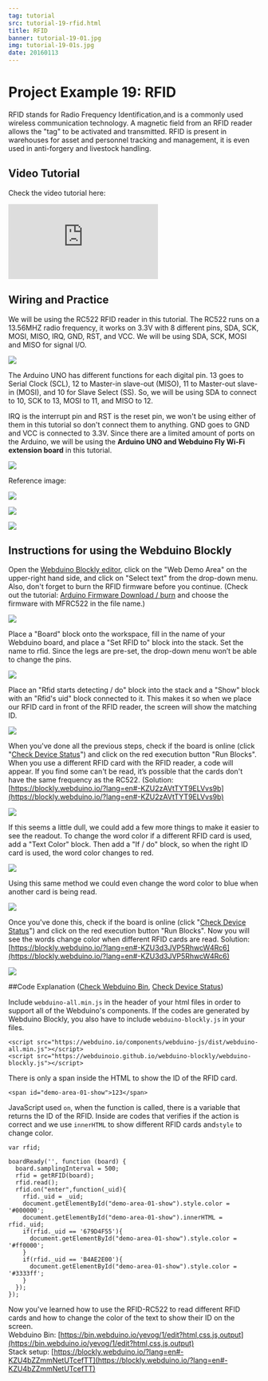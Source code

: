 ```yaml
---
tag: tutorial
src: tutorial-19-rfid.html
title: RFID
banner: tutorial-19-01.jpg
img: tutorial-19-01s.jpg
date: 20160113
---
```


<!-- @@master  = ../../_layout.html-->

<!-- @@block  =  meta-->

<title>Project Example 19: RFID :::: Webduino = Web × Arduino</title>

<meta name="description" content="RFID stands for Radio Frequency Identification,and is a commonly used wireless communication technology. A magnetic field from an RFID reader allows the “tag” to be activated and transmitted. RFID is present in warehouses for asset and personnel tracking and management, it is even used in anti-forgery and livestock handling.">

<meta itemprop="description" content="RFID stands for Radio Frequency Identification,and is a commonly used wireless communication technology. A magnetic field from an RFID reader allows the “tag” to be activated and transmitted. RFID is present in warehouses for asset and personnel tracking and management, it is even used in anti-forgery and livestock handling.">

<meta property="og:description" content="RFID stands for Radio Frequency Identification,and is a commonly used wireless communication technology. A magnetic field from an RFID reader allows the “tag” to be activated and transmitted. RFID is present in warehouses for asset and personnel tracking and management, it is even used in anti-forgery and livestock handling.">

<meta property="og:title" content="Project Example 19: RFID" >

<meta property="og:url" content="https://webduino.io/tutorials/tutorial-19-rfid.html">

<meta property="og:image" content="https://webduino.io/img/tutorials/tutorial-19-01s.jpg">

<meta itemprop="image" content="https://webduino.io/img/tutorials/tutorial-19-01s.jpg">

<include src="../_include-tutorials.html"></include>

<!-- @@close-->

<!-- @@block  =  preAndNext-->

<include src="../_include-tutorials-content.html"></include>

<!-- @@close-->

<!-- @@block  =  tutorials-->

# Project Example 19: RFID

RFID stands for Radio Frequency Identification,and is a commonly used wireless communication technology. A magnetic field from an RFID reader allows the "tag" to be activated and transmitted. RFID is present in warehouses for asset and personnel tracking and management, it is even used in anti-forgery and livestock handling.

<!-- <div class="buy-this">
	<span>RFID 相關套件：<a href="https://webduino.io/buy/webduino-expansion-p.html" target="_blank">Webduino 擴充套件 P ( 支援 Fly )</a></span>
	<span>Webduino 開發板：<a href="https://webduino.io/buy/component-webduino-fly.html" target="_blank">Webduino Fly</a>、<a href="https://webduino.io/buy/component-webduino-uno-fly.html" target="_blank">Webduino Fly + Arduino UNO</a></span>
</div> -->

## Video Tutorial

Check the video tutorial here:
<iframe class="youtube" src="https://www.youtube.com/embed/RrCAOgtPHdo" frameborder="0" allowfullscreen></iframe>

## Wiring and Practice

We will be using the RC522 RFID reader in this tutorial. The RC522 runs on a 13.56MHZ radio frequency, it works on 3.3V with 8 different pins, SDA, SCK, MOSI, MISO, IRQ, GND, RST, and VCC. We will be using SDA, SCK, MOSI and MISO for signal I/O.

![](../../img/tutorials/tutorial-19-02.jpg)

The Arduino UNO has different functions for each digital pin. 13 goes to Serial Clock (SCL), 12 to Master-in slave-out (MISO), 11 to Master-out slave-in (MOSI), and 10 for Slave Select (SS). So, we will be using SDA to connect to 10, SCK to 13, MOSI to 11, and MISO to 12.

IRQ is the interrupt pin and RST is the reset pin, we won't be using either of them in this tutorial so don't connect them to anything. GND goes to GND and VCC is connected to 3.3V. Since there are a limited amount of ports on the Arduino, we will be using the **Arduino UNO and Webduino Fly Wi-Fi extension board** in this tutorial.

![](../../img/tutorials/tutorial-19-03.jpg)

Reference image:

![](../../img/tutorials/tutorial-19-04.jpg)

![](../../img/tutorials/tutorial-19-05.jpg)

![](../../img/tutorials/tutorial-19-06.jpg)

<!-- <div class="buy-this">
	<span>RFID 相關套件：<a href="https://webduino.io/buy/webduino-expansion-p.html" target="_blank">Webduino 擴充套件 P ( 支援 Fly )</a></span>
	<span>Webduino 開發板：<a href="https://webduino.io/buy/component-webduino-fly.html" target="_blank">Webduino Fly</a>、<a href="https://webduino.io/buy/component-webduino-uno-fly.html" target="_blank">Webduino Fly + Arduino UNO</a></span>
</div> -->

## Instructions for using the Webduino Blockly

Open the [Webduino Blockly editor](https://blockly.webduino.io/?lang=en), click on the "Web Demo Area" on the upper-right hand side, and click on "Select text" from the drop-down menu. Also, don't forget to burn the RFID firmware before you continue. (Check out the tutorial: [Arduino Firmware Download / burn](https://webduino.io/tutorials/info-07-arduino-ino.html) and choose the firmware with MFRC522 in the file name.)

![](../../img/tutorials/en/tutorial-19-07.jpg)

Place a "Board" block onto the workspace, fill in the name of your Webduino board, and place a "Set RFID to" block into the stack. Set the name to rfid. Since the legs are pre-set, the drop-down menu won’t be able to change the pins.

![](../../img/tutorials/en/tutorial-19-08.jpg)

Place an "Rfid starts detecting / do" block into the stack and a "Show" block with an "Rfid's uid" block connected to it. This makes it so when we place our RFID card in front of the RFID reader, the screen will show the matching ID.

![](../../img/tutorials/en/tutorial-19-09.jpg)

When you've done all the previous steps, check if the board is online (click "[Check Device Status](https://webduino.io/device.html)") and click on the red execution button "Run Blocks". When you use a different RFID card with the RFID reader, a code will appear. If you find some can't be read, it’s possible that the cards don't have the same frequency as the RC522. (Solution: [https://blockly.webduino.io/?lang=en#-KZU2zAVtTYT9ELVvs9b](https://blockly.webduino.io/?lang=en#-KZU2zAVtTYT9ELVvs9b)

![](../../img/tutorials/en/tutorial-19-10.jpg)

If this seems a little dull, we could add a few more things to make it easier to see the readout. To change the word color if a different RFID card is used, add a "Text Color" block. Then  add a "If / do" block, so when the right ID card is used, the word color changes to red.

![](../../img/tutorials/en/tutorial-19-11.jpg)

Using this same method we could even change the word color to blue when another card is being read.

![](../../img/tutorials/en/tutorial-19-12.jpg)

Once you've done this, check if the board is online (click "[Check Device Status](https://webduino.io/device.html)") and click on the red execution button "Run Blocks". Now you will see the words change color when different RFID cards are read.
Solution: [https://blockly.webduino.io/?lang=en#-KZU3d3JVP5RhwcW4Rc6](https://blockly.webduino.io/?lang=en#-KZU3d3JVP5RhwcW4Rc6)

![](../../img/tutorials/en/tutorial-19-13.jpg)


##Code Explanation ([Check Webduino Bin](https://bin.webduino.io/yevog/1/edit?html,css,js,output), [Check Device Status](https://webduino.io/device.html))

Include `webduino-all.min.js` in the header of your html files in order to support all of the Webduino's components. If the codes are generated by Webduino Blockly, you also have to include `webduino-blockly.js` in your files.

	<script src="https://webduino.io/components/webduino-js/dist/webduino-all.min.js"></script>
	<script src="https://webduinoio.github.io/webduino-blockly/webduino-blockly.js"></script>

There is only a span inside the HTML to show the ID of the RFID card.

	<span id="demo-area-01-show">123</span>

JavaScript used `on`, when the function is called, there is a variable that returns the ID of the RFID. Inside are codes that verifies if the action is correct and we use `innerHTML` to show different RFID cards and`style` to change color.


	var rfid;

	boardReady('', function (board) {
	  board.samplingInterval = 500;
	  rfid = getRFID(board);
	  rfid.read();
	  rfid.on("enter",function(_uid){
	    rfid._uid = _uid;
	    document.getElementById("demo-area-01-show").style.color = '#000000';
	    document.getElementById("demo-area-01-show").innerHTML = rfid._uid;
	    if(rfid._uid == '679D4F55'){
	      document.getElementById("demo-area-01-show").style.color = '#ff0000';
	    }
	    if(rfid._uid == 'B4AE2E00'){
	      document.getElementById("demo-area-01-show").style.color = '#3333ff';
	    }
	  });
	});

Now you've learned how to use the RFID-RC522 to read different RFID cards and how to change the color of the text to show their ID on the screen.  
Webduino Bin: [https://bin.webduino.io/yevog/1/edit?html,css,js,output](https://bin.webduino.io/yevog/1/edit?html,css,js,output)  
Stack setup: [https://blockly.webduino.io/?lang=en#-KZU4bZZmmNetUTcefTT](https://blockly.webduino.io/?lang=en#-KZU4bZZmmNetUTcefTT)

<!-- ## RFID 的延伸教學：

[Webduino Blockly 課程 16-1：偵測 RFID](https://blockly.webduino.io/?lang=zh-hant&page=tutorials/rfid-1#-K45oDB4TmzOFSNMPGGG)  
[Webduino Blockly 課程 16-2：RFID 紅綠燈](https://blockly.webduino.io/?lang=zh-hant&page=tutorials/rfid-2#-K45qdjcmCYGz9YaNcUp)  
[Webduino Blockly 課程 16-3：RFID 控制 Youtube](https://blockly.webduino.io/?lang=zh-hant&page=tutorials/rfid-3#-K462IpY3cfK91yLDK3M) 

<div class="buy-this">
	<span>RFID 相關套件：<a href="https://webduino.io/buy/webduino-expansion-p.html" target="_blank">Webduino 擴充套件 P ( 支援 Fly )</a></span>
	<span>Webduino 開發板：<a href="https://webduino.io/buy/component-webduino-fly.html" target="_blank">Webduino Fly</a>、<a href="https://webduino.io/buy/component-webduino-uno-fly.html" target="_blank">Webduino Fly + Arduino UNO</a></span>
</div>    --> 


<!-- @@close-->